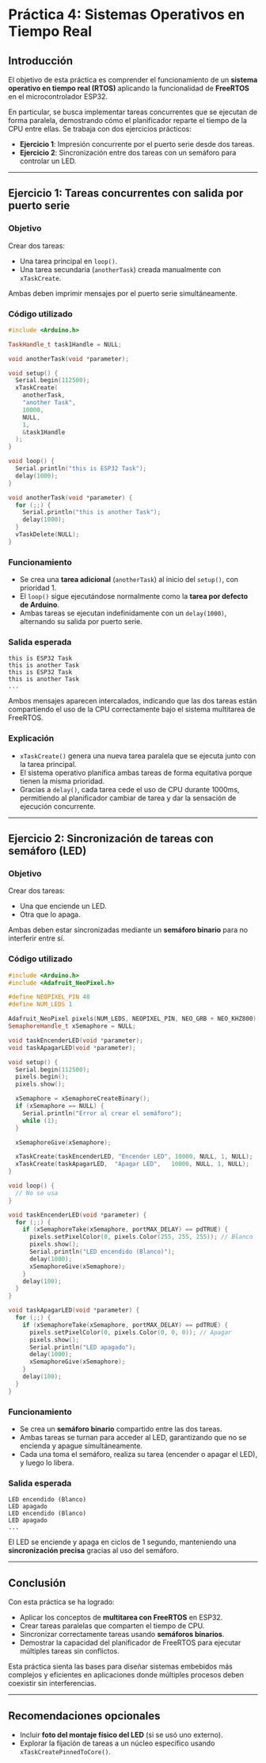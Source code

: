 # Práctica 4: Sistemas Operativos en Tiempo Real

## Introducción

El objetivo de esta práctica es comprender el funcionamiento de un **sistema operativo en tiempo real (RTOS)** aplicando la funcionalidad de **FreeRTOS** en el microcontrolador ESP32.

En particular, se busca implementar tareas concurrentes que se ejecutan de forma paralela, demostrando cómo el planificador reparte el tiempo de la CPU entre ellas. Se trabaja con dos ejercicios prácticos:

- **Ejercicio 1**: Impresión concurrente por el puerto serie desde dos tareas.
- **Ejercicio 2**: Sincronización entre dos tareas con un semáforo para controlar un LED.

---

## Ejercicio 1: Tareas concurrentes con salida por puerto serie

### Objetivo

Crear dos tareas:
- Una tarea principal en `loop()`.
- Una tarea secundaria (`anotherTask`) creada manualmente con `xTaskCreate`.

Ambas deben imprimir mensajes por el puerto serie simultáneamente.

### Código utilizado

```cpp
#include <Arduino.h>

TaskHandle_t task1Handle = NULL;

void anotherTask(void *parameter);

void setup() {
  Serial.begin(112500);
  xTaskCreate(
    anotherTask,
    "another Task",
    10000,
    NULL,
    1,
    &task1Handle
  );
}

void loop() {
  Serial.println("this is ESP32 Task");
  delay(1000);
}

void anotherTask(void *parameter) {
  for (;;) {
    Serial.println("this is another Task");
    delay(1000);
  }
  vTaskDelete(NULL);
}
```

### Funcionamiento

- Se crea una **tarea adicional** (`anotherTask`) al inicio del `setup()`, con prioridad 1.
- El `loop()` sigue ejecutándose normalmente como la **tarea por defecto de Arduino**.
- Ambas tareas se ejecutan indefinidamente con un `delay(1000)`, alternando su salida por puerto serie.

### Salida esperada

```
this is ESP32 Task
this is another Task
this is ESP32 Task
this is another Task
...
```

Ambos mensajes aparecen intercalados, indicando que las dos tareas están compartiendo el uso de la CPU correctamente bajo el sistema multitarea de FreeRTOS.

### Explicación

- `xTaskCreate()` genera una nueva tarea paralela que se ejecuta junto con la tarea principal.
- El sistema operativo planifica ambas tareas de forma equitativa porque tienen la misma prioridad.
- Gracias a `delay()`, cada tarea cede el uso de CPU durante 1000ms, permitiendo al planificador cambiar de tarea y dar la sensación de ejecución concurrente.

---

## Ejercicio 2: Sincronización de tareas con semáforo (LED)

### Objetivo

Crear dos tareas:
- Una que enciende un LED.
- Otra que lo apaga.

Ambas deben estar sincronizadas mediante un **semáforo binario** para no interferir entre sí.

### Código utilizado

```cpp
#include <Arduino.h>
#include <Adafruit_NeoPixel.h>

#define NEOPIXEL_PIN 48
#define NUM_LEDS 1

Adafruit_NeoPixel pixels(NUM_LEDS, NEOPIXEL_PIN, NEO_GRB + NEO_KHZ800);
SemaphoreHandle_t xSemaphore = NULL;

void taskEncenderLED(void *parameter);
void taskApagarLED(void *parameter);

void setup() {
  Serial.begin(112500);
  pixels.begin();
  pixels.show();

  xSemaphore = xSemaphoreCreateBinary();
  if (xSemaphore == NULL) {
    Serial.println("Error al crear el semáforo");
    while (1);
  }

  xSemaphoreGive(xSemaphore);

  xTaskCreate(taskEncenderLED, "Encender LED", 10000, NULL, 1, NULL);
  xTaskCreate(taskApagarLED,  "Apagar LED",   10000, NULL, 1, NULL);
}

void loop() {
  // No se usa
}
```

```cpp
void taskEncenderLED(void *parameter) {
  for (;;) {
    if (xSemaphoreTake(xSemaphore, portMAX_DELAY) == pdTRUE) {
      pixels.setPixelColor(0, pixels.Color(255, 255, 255)); // Blanco
      pixels.show();
      Serial.println("LED encendido (Blanco)");
      delay(1000);
      xSemaphoreGive(xSemaphore);
    }
    delay(100);
  }
}

void taskApagarLED(void *parameter) {
  for (;;) {
    if (xSemaphoreTake(xSemaphore, portMAX_DELAY) == pdTRUE) {
      pixels.setPixelColor(0, pixels.Color(0, 0, 0)); // Apagar
      pixels.show();
      Serial.println("LED apagado");
      delay(1000);
      xSemaphoreGive(xSemaphore);
    }
    delay(100);
  }
}
```

### Funcionamiento

- Se crea un **semáforo binario** compartido entre las dos tareas.
- Ambas tareas se turnan para acceder al LED, garantizando que no se encienda y apague simultáneamente.
- Cada una toma el semáforo, realiza su tarea (encender o apagar el LED), y luego lo libera.

### Salida esperada

```
LED encendido (Blanco)
LED apagado
LED encendido (Blanco)
LED apagado
...
```

El LED se enciende y apaga en ciclos de 1 segundo, manteniendo una **sincronización precisa** gracias al uso del semáforo.

---

## Conclusión

Con esta práctica se ha logrado:

- Aplicar los conceptos de **multitarea con FreeRTOS** en ESP32.
- Crear tareas paralelas que comparten el tiempo de CPU.
- Sincronizar correctamente tareas usando **semáforos binarios**.
- Demostrar la capacidad del planificador de FreeRTOS para ejecutar múltiples tareas sin conflictos.

Esta práctica sienta las bases para diseñar sistemas embebidos más complejos y eficientes en aplicaciones donde múltiples procesos deben coexistir sin interferencias.

---

## Recomendaciones opcionales

- Incluir **foto del montaje físico del LED** (si se usó uno externo).
- Explorar la fijación de tareas a un núcleo específico usando `xTaskCreatePinnedToCore()`.
